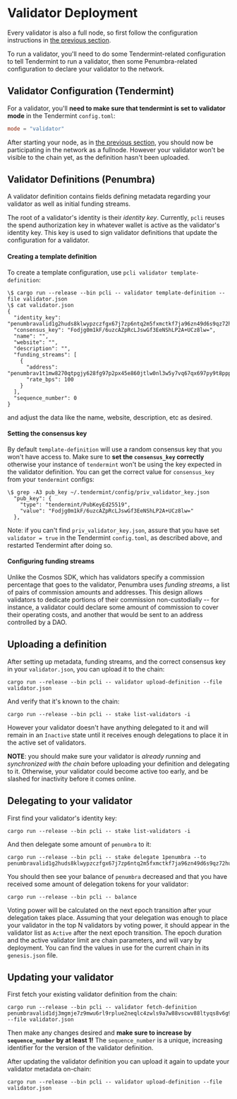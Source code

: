 # Validator Deployment

Every validator is also a full node, so first follow the configuration
instructions in [the previous section](./fullnode.md).

To run a validator, you'll need to do some Tendermint-related configuration to
tell Tendermint to run a validator, then some Penumbra-related configuration to
declare your validator to the network.

## Validator Configuration (Tendermint)

For a validator, you'll **need to make sure that tendermint is set to validator
mode** in the Tendermint `config.toml`:
```toml
mode = "validator"
```

After starting your node, as in [the previous section](./fullnode.md), you
should now be participating in the network as a fullnode. However your validator
won't be visible to the chain yet, as the definition hasn't been uploaded.

## Validator Definitions (Penumbra)

A validator definition contains fields defining metadata regarding your
validator as well as initial funding streams.

The root of a validator's identity is their *identity key*.  Currently, `pcli`
reuses the spend authorization key in whatever wallet is active as the
validator's identity key.  This key is used to sign validator definitions that
update the configuration for a validator.

#### Creating a template definition

To create a template configuration, use `pcli validator template-definition`:
```console
\$ cargo run --release --bin pcli -- validator template-definition --file validator.json
\$ cat validator.json
{
  "identity_key": "penumbravalid1g2huds8klwypzczfgx67j7zp6ntq2m5fxmctkf7ja96zn49d6s9qz72hu3",
  "consensus_key": "Fodjg0m1kF/6uzcAZpRcLJswGf3EeNShLP2A+UCz8lw=",
  "name": "",
  "website": "",
  "description": "",
  "funding_streams": [
    {
      "address": "penumbrav1t1mw8270qtpgjy628fg97p2px45e860jtlw0nl3w5y7vq67qx697py9t8ppp3mhwfxv8kegg8wuny64nf60z966krx85cqznjpshqtngffpwnywtzqjklkg3qh7anxk368ywac9l",
      "rate_bps": 100
    }
  ],
  "sequence_number": 0
}
```
and adjust the data like the name, website, description, etc as desired.

#### Setting the consensus key

By default `template-definition` will use a random consensus key that you won't have access to. Make sure to **set the `consensus_key` correctly** otherwise your instance of `tendermint` won't be using the key expected in the validator definition. You can get the correct value for `consensus_key` from your `tendermint` configs:

```console
\$ grep -A3 pub_key ~/.tendermint/config/priv_validator_key.json
  "pub_key": {
    "type": "tendermint/PubKeyEd25519",
    "value": "Fodjg0m1kF/6uzcAZpRcLJswGf3EeNShLP2A+UCz8lw="
  },
```

Note: if you can't find `priv_validator_key.json`, assure that you have set
`validator = true` in the Tendermint `config.toml`, as described above, and
restarted Tendermint after doing so.

#### Configuring funding streams

Unlike the Cosmos SDK, which has validators specify a commission percentage that
goes to the validator, Penumbra uses *funding streams*, a list of pairs of
commission amounts and addresses.  This design allows validators to dedicate
portions of their commission non-custodially -- for instance, a validator could
declare some amount of commission to cover their operating costs, and another
that would be sent to an address controlled by a DAO.

## Uploading a definition

After setting up metadata, funding streams, and the correct consensus key in your `validator.json`, you can upload it to the chain:

```console
cargo run --release --bin pcli -- validator upload-definition --file validator.json
```

And verify that it's known to the chain:

```console
cargo run --release --bin pcli -- stake list-validators -i
```

However your validator doesn't have anything delegated to it and will remain in an `Inactive` state until it receives enough delegations
to place it in the active set of validators.

**NOTE**: you should make sure your validator is *already running* and
*synchronized with the chain* before uploading your definition and delegating
to it.  Otherwise, your validator could become active too early, and be slashed
for inactivity before it comes online.

## Delegating to your validator

First find your validator's identity key:

```console
cargo run --release --bin pcli -- stake list-validators -i
```

And then delegate some amount of `penumbra` to it:

```console
cargo run --release --bin pcli -- stake delegate 1penumbra --to penumbravalid1g2huds8klwypzczfgx67j7zp6ntq2m5fxmctkf7ja96zn49d6s9qz72hu3
```

You should then see your balance of `penumbra` decreased and that you have received some amount of delegation tokens for your validator:

```console
cargo run --release --bin pcli -- balance
```

Voting power will be calculated on the next epoch transition after your
delegation takes place.  Assuming that your delegation was enough to place your
validator in the top N validators by voting power, it should appear in the
validator list as `Active` after the next epoch transition.  The epoch duration
and the active validator limit are chain parameters, and will vary by
deployment.  You can find the values in use for the current chain in its
`genesis.json` file.

## Updating your validator

First fetch your existing validator definition from the chain:

```console
cargo run --release --bin pcli -- validator fetch-definition penumbravalid1dj3mgmje7z9mwu6rl9rplue2neqlc4zwls9a7w88vscwv88ltyqs8v6g9x --file validator.json
```

Then make any changes desired and **make sure to increase by `sequence_number` by at least 1!**
The `sequence_number` is a unique, increasing identifier for the version of the validator definition.

After updating the validator definition you can upload it again to update your validator metadata on-chain:

```console
cargo run --release --bin pcli -- validator upload-definition --file validator.json
```
